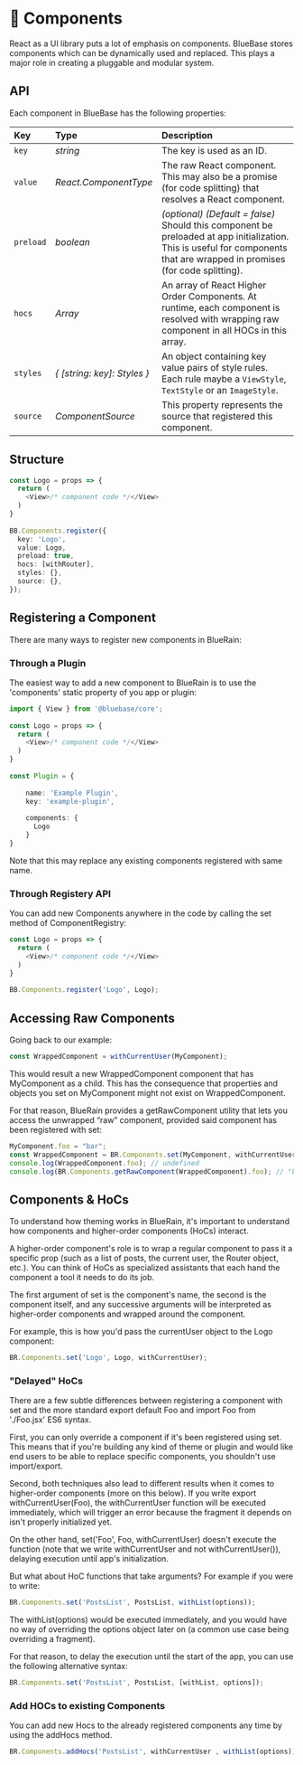# 🎁 Components

React as a UI library puts a lot of emphasis on components. BlueBase stores components which can be dynamically used and replaced. This plays a major role in creating a pluggable and modular system.


## API

Each component in BlueBase has the following properties:

| Key | Type | Description |
| :--- | :--- | :--- |
| `key` | _string_ | The key is used as an ID. |
| `value` | _React.ComponentType<any>_ | The raw React component. This may also be a promise (for code splitting) that resolves a React component. |
| `preload` | _boolean_ | _\(optional\) \(Default = false\)_ Should this component be preloaded at app initialization. This is useful for components that are wrapped in promises (for code splitting). |
| `hocs` | _Array<HOC>_ | An array of React Higher Order Components. At runtime, each component is resolved with wrapping raw component in all HOCs in this array. |
| `styles` | _{ [string: key]: Styles }_ | An object containing key value pairs of style rules. Each rule maybe a `ViewStyle`, `TextStyle` or an `ImageStyle`.  |
| `source` | _ComponentSource_ | This property represents the source that registered this component. |

## Structure

```typescript
const Logo = props => {
  return (
    <View>/* component code */</View>
  )
}
​
BB.Components.register({
  key: 'Logo',
  value: Logo,
  preload: true,
  hocs: [withRouter],
  styles: {},
  source: {},
});
```

## Registering a Component

There are many ways to register new components in BlueRain:

### Through a Plugin

The easiest way to add a new component to BlueRain is to use the 'components' static property of you app or plugin:

```typescript
import { View } from '@bluebase/core';
​
const Logo = props => {
  return (
    <View>/* component code */</View>
  )
}
​
const Plugin = {
​
    name: 'Example Plugin',
    key: 'example-plugin',
​
    components: {
      Logo
    }
}
```

Note that this may replace any existing components registered with same name.

### Through Registery API

You can add new Components anywhere in the code by calling the set method of ComponentRegistry:

```typescript
const Logo = props => {
  return (
    <View>/* component code */</View>
  )
}
​
BB.Components.register('Logo', Logo);
```

## Accessing Raw Components

Going back to our example:

```typescript
const WrappedComponent = withCurrentUser(MyComponent);
```

This would result a new WrappedComponent component that has MyComponent as a child. This has the consequence that properties and objects you set on MyComponent might not exist on WrappedComponent.

For that reason, BlueRain provides a getRawComponent utility that lets you access the unwrapped “raw” component, provided said component has been registered with set:

```typescript
MyComponent.foo = "bar";
const WrappedComponent = BR.Components.set(MyComponent, withCurrentUser);
console.log(WrappedComponent.foo); // undefined
console.log(BR.Components.getRawComponent(WrappedComponent).foo); // "bar"
```

## Components & HoCs

To understand how theming works in BlueRain, it's important to understand how components and higher-order components (HoCs) interact.

A higher-order component's role is to wrap a regular component to pass it a specific prop (such as a list of posts, the current user, the Router object, etc.). You can think of HoCs as specialized assistants that each hand the component a tool it needs to do its job.

The first argument of set is the component's name, the second is the component itself, and any successive arguments will be interpreted as higher-order components and wrapped around the component.

For example, this is how you'd pass the currentUser object to the Logo component:

```typescript
BR.Components.set('Logo', Logo, withCurrentUser);
```

### "Delayed" HoCs

There are a few subtle differences between registering a component with set and the more standard export default Foo and import Foo from './Foo.jsx' ES6 syntax.

First, you can only override a component if it's been registered using set. This means that if you're building any kind of theme or plugin and would like end users to be able to replace specific components, you shouldn't use import/export.

Second, both techniques also lead to different results when it comes to higher-order components (more on this below). If you write export withCurrentUser(Foo), the withCurrentUser function will be executed immediately, which will trigger an error because the fragment it depends on isn't properly initialized yet.

On the other hand, set('Foo', Foo, withCurrentUser) doesn't execute the function (note that we write withCurrentUser and not withCurrentUser()), delaying execution until app's initialization.

But what about HoC functions that take arguments? For example if you were to write:

```typescript
BR.Components.set('PostsList', PostsList, withList(options));
```

The withList(options) would be executed immediately, and you would have no way of overriding the options object later on (a common use case being overriding a fragment).

For that reason, to delay the execution until the start of the app, you can use the following alternative syntax:

```typescript
BR.Components.set('PostsList', PostsList, [withList, options]);
```

### Add HOCs to existing Components

You can add new Hocs to the already registered components any time by using the addHocs method.

```typescript
BR.Components.addHocs('PostsList', withCurrentUser , withList(options));
```
